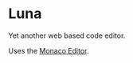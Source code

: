 # Luna
Yet another web based code editor.

Uses the [Monaco Editor](https://github.com/microsoft/monaco-editor).
